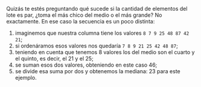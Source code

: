 Quizás te estés preguntando qué sucede si la cantidad de elementos del lote es par, ¿toma el más chico del medio o el más grande? No exactamente. En ese caso la secuencia es un poco distinta:

1. imaginemos que nuestra columna tiene los valores `8 7 9 25 48 87 42 21`;
2. si ordenáramos esos valores nos quedaría `7 8 9 21 25 42 48 87`;
3. teniendo en cuenta que tenemos 8 valores los del medio son el cuarto y el quinto, es decir, el 21 y el 25;
4. se suman esos dos valores, obteniendo en este caso 46;
5. se divide esa suma por dos y obtenemos la mediana: 23 para este ejemplo. 
